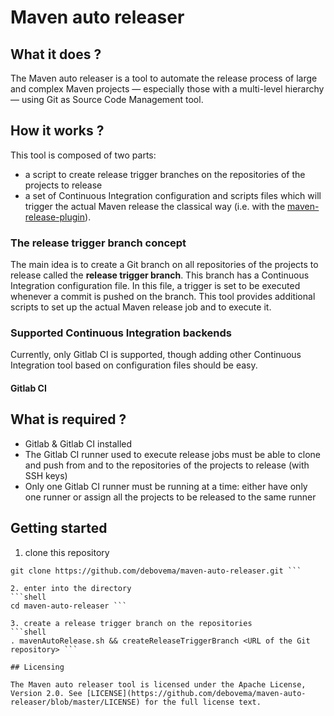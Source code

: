 # Maven auto releaser

## What it does ?

The Maven auto releaser is a tool to automate the release process of large and complex Maven projects — especially those with a multi-level hierarchy — using Git as Source Code Management tool.

## How it works ?

This tool is composed of two parts:

* a script to create release trigger branches on the repositories of the projects to release
* a set of Continuous Integration configuration and scripts files which will trigger the actual Maven release the classical way (i.e. with the [maven-release-plugin](http://maven.apache.org/maven-release/maven-release-plugin)).

### The release trigger branch concept

The main idea is to create a Git branch on all repositories of the projects to release called the **release trigger branch**.
This branch has a Continuous Integration configuration file. In this file, a trigger is set to be executed whenever a commit is pushed on the branch. This tool provides additional scripts to set up the actual Maven release job and to execute it.

### Supported **Continuous Integration** backends

Currently, only Gitlab CI is supported, though adding other Continuous Integration tool based on configuration files should be easy.

#### Gitlab CI

## What is required ?

* Gitlab & Gitlab CI installed
* The Gitlab CI runner used to execute release jobs must be able to clone and push from and to the repositories of the projects to release (with SSH keys)
* Only one Gitlab CI runner must be running at a time: either have only one runner or assign all the projects to be released to the same runner

## Getting started

1. clone this repository
```shell
git clone https://github.com/debovema/maven-auto-releaser.git ```

2. enter into the directory
```shell
cd maven-auto-releaser ```

3. create a release trigger branch on the repositories
```shell
. mavenAutoRelease.sh && createReleaseTriggerBranch <URL of the Git repository> ```

## Licensing

The Maven auto releaser tool is licensed under the Apache License, Version 2.0. See [LICENSE](https://github.com/debovema/maven-auto-releaser/blob/master/LICENSE) for the full license text.

